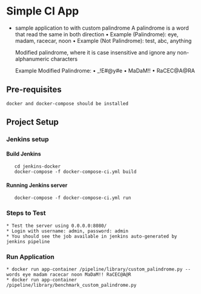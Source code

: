 # Simple CI App 
   * sample application to with custom palindrome
        A palindrome is a word that read the same in both direction
            • Example (Palindrome): eye, madam, racecar, noon
            • Example (Not Palindrome): test, abc, anything
    
        Modified palindrome, where it is case insensitive and ignore any non-alphanumeric characters
    
        Example Modified Palindrome:
           • _!E#@y#e
           • MaDaM!!
           • RaCEC@A@RA

## Pre-requisites

    docker and docker-compose should be installed

## Project Setup

### Jenkins setup

#### Build Jenkins
       cd jenkins-docker
       docker-compose -f docker-compose-ci.yml build 


#### Running Jenkins server
       docker-compose -f docker-compose-ci.yml run

### Steps to Test
    * Test the server using 0.0.0.0:8080/
    * Login with username: admin, password: admin
    * You should see the job available in jenkins auto-generated by jenkins pipeline

### Run Application
    * docker run app-container /pipeline/library/custom_palindrome.py --words eye madam racecar noon MaDaM!! RaCEC@A@R
    * docker run app-container /pipeline/library/benchmark_custom_palindrome.py
